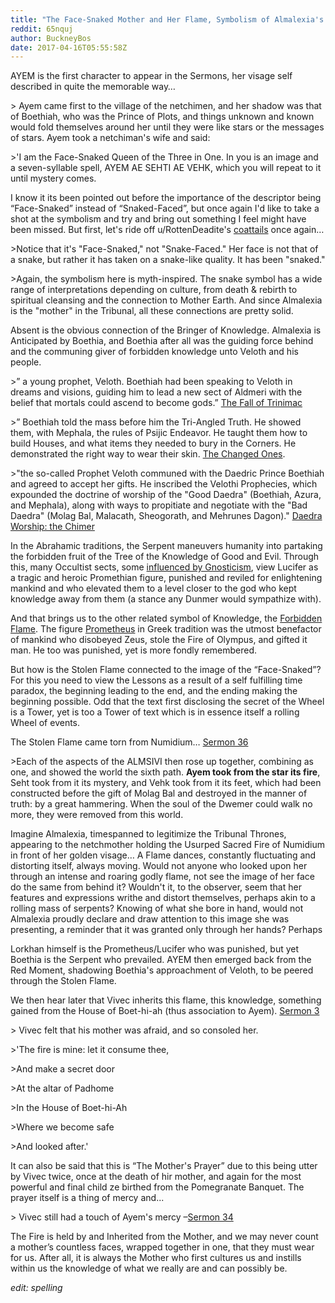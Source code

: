 ```yaml
---
title: "The Face-Snaked Mother and Her Flame, Symbolism of Almalexia's Visage"
reddit: 65nquj
author: BuckneyBos
date: 2017-04-16T05:55:58Z
---
```


AYEM is the first character to appear in the Sermons, her visage self described in quite the memorable way…

&gt; Ayem came first to the village of the netchimen, and her shadow was that of Boethiah, who was the Prince of Plots, and things unknown and known would fold themselves around her until they were like stars or the messages of stars. Ayem took a netchiman's wife and said:

&gt;'I am the Face-Snaked Queen of the Three in One. In you is an image and a seven-syllable spell, AYEM AE SEHTI AE VEHK, which you will repeat to it until mystery comes.

I know it its been pointed out before the importance of the descriptor being “Face-Snaked” instead of “Snaked-Faced”, but once again I'd like to take a shot at the symbolism and try and bring out something I feel might have been missed. But first, let's ride off u/RottenDeadite's [coattails](http://www.newwhirlingschool.com/lessons/01.php) once again…

&gt;Notice that it's "Face-Snaked," not "Snake-Faced." Her face is not that of a snake, but rather it has taken on a snake-like quality. It has been "snaked."

&gt;Again, the symbolism here is myth-inspired. The snake symbol has a wide range of interpretations depending on culture, from death &amp; rebirth to spiritual cleansing and the connection to Mother Earth. And since Almalexia is the "mother" in the Tribunal, all these connections are pretty solid.

Absent is the obvious connection of the Bringer of Knowledge. Almalexia is Anticipated by Boethia, and Boethia after all was the guiding force behind and the communing giver of forbidden knowledge unto Veloth and his people.

&gt;” a young prophet, Veloth. Boethiah had been speaking to Veloth in dreams and visions, guiding him to lead a new sect of Aldmeri with the belief that mortals could ascend to become gods.” [The Fall of Trinimac]( http://www.uesp.net/wiki/Lore:The_Fall_of_Trinimac)

&gt;” Boethiah told the mass before him the Tri-Angled Truth. He showed them, with Mephala, the rules of Psijic Endeavor. He taught them how to build Houses, and what items they needed to bury in the Corners. He demonstrated the right way to wear their skin. [The Changed Ones](http://www.uesp.net/wiki/Lore:The_Changed_Ones).

&gt;"the so-called Prophet Veloth communed with the Daedric Prince Boethiah and agreed to accept her gifts. He inscribed the Velothi Prophecies, which expounded the doctrine of worship of the "Good Daedra" (Boethiah, Azura, and Mephala), along with ways to propitiate and negotiate with the "Bad Daedra" (Molag Bal, Malacath, Sheogorath, and Mehrunes Dagon)." [Daedra Worship: the Chimer](http://www.uesp.net/wiki/Lore:Daedra_Worship:_The_Chimer)

In the Abrahamic traditions, the Serpent maneuvers humanity into partaking the forbidden fruit of the Tree of the Knowledge of Good and Evil. Through this, many Occultist sects, some [influenced by Gnosticism]( https://en.m.wikipedia.org/wiki/Luciferianism), view Lucifer as a tragic and heroic Promethian figure, punished and reviled for enlightening mankind and who elevated them to a level closer to the god who kept knowledge away from them (a stance any Dunmer would sympathize with). 

And that brings us to the other related symbol of Knowledge, the [Forbidden Flame](https://en.m.wikipedia.org/wiki/Theft_of_fire). The figure [Prometheus](https://en.m.wikipedia.org/wiki/Prometheus) in Greek tradition was the utmost benefactor of mankind who disobeyed Zeus, stole the Fire of Olympus, and gifted it man. He too was punished, yet is more fondly remembered.

But how is the Stolen Flame connected to the image of the “Face-Snaked”? For this you need to view the Lessons as a result of a self fulfilling time paradox, the beginning leading to the end, and the ending making the beginning possible. Odd that the text first disclosing the secret of the Wheel is a Tower, yet is too a Tower of text which is in essence itself a rolling Wheel of events.

The Stolen Flame came torn from Numidium… [Sermon 36](http://en.uesp.net/wiki/Morrowind:The_36_Lessons_of_Vivec#Sermon_Thirty-Six)

&gt;Each of the aspects of the ALMSIVI then rose up together, combining as one, and showed the world the sixth path. **Ayem took from the star its fire**, Seht took from it its mystery, and Vehk took from it its feet, which had been constructed before the gift of Molag Bal and destroyed in the manner of truth: by a great hammering. When the soul of the Dwemer could walk no more, they were removed from this world.

Imagine Almalexia, timespanned to legitimize the Tribunal Thrones, appearing to the netchmother holding the Usurped Sacred Fire of Numidium in front of her golden visage… A Flame dances, constantly fluctuating and distorting itself, always moving. Would not anyone who looked upon her through an intense and roaring godly flame, not see the image of her face do the same from behind it? Wouldn't it, to the observer, seem that her features and expressions writhe and distort themselves, perhaps akin to a rolling mass of serpents? Knowing of what she bore in hand, would not Almalexia proudly declare and draw attention to this image she was presenting, a reminder that it was granted only through her hands? Perhaps

Lorkhan himself is the Prometheus/Lucifer who was punished, but yet Boethia is the Serpent who prevailed. AYEM then emerged back from the Red Moment, shadowing Boethia's approachment of Veloth, to be peered through the Stolen Flame. 

We then hear later that Vivec inherits this flame, this knowledge, something gained from the House of Boet-hi-ah (thus association to Ayem). [Sermon 3](http://en.uesp.net/wiki/Morrowind:The_36_Lessons_of_Vivec#Sermon_Three)

&gt; Vivec felt that his mother was afraid, and so consoled her.

&gt;'The fire is mine: let it consume thee,

&gt;And make a secret door

&gt;At the altar of Padhome

&gt;In the House of Boet-hi-Ah

&gt;Where we become safe

&gt;And looked after.'

It can also be said that this is “The Mother's Prayer” due to this being utter by Vivec twice, once at the death of hir mother, and again for the most powerful and final child ze birthed from the Pomegranate Banquet. The prayer itself is a thing of mercy and...

&gt; Vivec still had a touch of Ayem's mercy –[Sermon 34](http://en.uesp.net/wiki/Morrowind:The_36_Lessons_of_Vivec#Sermon_Thirty-Four)

The Fire is held by and Inherited from the Mother, and we may never count a mother’s countless faces, wrapped together in one, that they must wear for us. After all, it is always the Mother who first cultures us and instills within us the knowledge of what we really are and can possibly be.

*edit: spelling*

